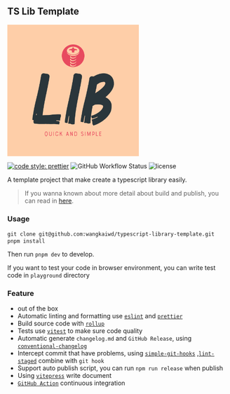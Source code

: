 ## TS Lib Template

<img src="https://raw.githubusercontent.com/wangkaiwd/drawing-bed/master/81249231_padded_logo.png" width="300" align="center">

[![code style: prettier](https://img.shields.io/badge/code_style-prettier-ff69b4.svg?style=flat-square)](https://github.com/prettier/prettier)
![GitHub Workflow Status](https://img.shields.io/github/workflow/status/wangkaiwd/typescript-library-template/Deploy%20to%20GitHub%20pages)
![license](https://img.shields.io/github/license/wangkaiwd/typescript-library-template)

A template project that make create a typescript library easily.

> If you wanna known about more detail about build and publish, you can read
> in [here](https://zhuanlan.zhihu.com/p/458363563).

### Usage

```shell
git clone git@github.com:wangkaiwd/typescript-library-template.git
pnpm install
```

Then run `pnpm dev` to develop.

If you want to test your code in browser environment, you can write test code in `playground` directory

### Feature

- out of the box
- Automatic linting and formatting use [`eslint`](https://github.com/eslint/eslint)
  and [`prettier`](https://github.com/prettier/prettier)
- Build source code with [`rollup`](https://github.com/rollup/rollup)
- Tests use [`vitest`](https://github.com/vitest-dev/vitest) to make sure code quality
- Automatic generate `changelog.md` and `GitHub Release`,
  using [`conventional-changelog`](https://github.com/conventional-changelog/conventional-changelog/tree/master/packages/conventional-changelog-cli)
- Intercept commit that have problems, using [`simple-git-hooks`](https://github.com/toplenboren/simple-git-hooks)
  ,[`lint-staged`](https://github.com/okonet/lint-staged) combine with `git hook`
- Support auto publish script, you can run `npm run release` when publish
- Using [`vitepress`](https://github.com/vuejs/vitepress) write document
- [`GitHub Action`](https://docs.github.com/en/actions) continuous integration

